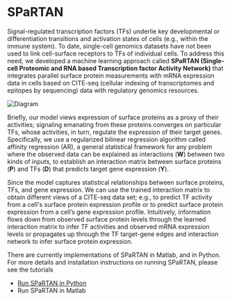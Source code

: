 # SPaRTAN
Signal-regulated transcription factors (TFs) underlie key developmental or differentiation transitions and activation states of cells (e.g., within the immune system). To date, single-cell genomics datasets have not been used to link cell-surface receptors to TFs of individual cells. To address this need, we developed a machine learning approach called **SPaRTAN (Single-cell Proteomic and RNA based Transcription factor Activity Network)** that integrates parallel surface protein measurements with mRNA expression data in cells based on CITE-seq (cellular indexing of transcriptomes and epitopes by sequencing) data with regulatory genomics resources. 

![Diagram](https://github.com/osmanbeyoglulab/SPaRTAN/data/diagram.png)

Briefly, our model views expression of surface proteins as a proxy of their activities; signaling emanating from these proteins converges on particular TFs, whose activities, in turn, regulate the expression of their target genes. Specifically, we use a regularized bilinear regression algorithm called affinity regression (AR), a general statistical framework for any problem where the observed data can be explained as interactions (**W**) between two kinds of inputs, to establish an interaction matrix between surface proteins (**P**) and TFs (**D**)  that predicts target gene expression (**Y**). 

Since the model captures statistical relationships between surface proteins, TFs, and gene expression. We can use the trained interaction matrix to obtain different views of a CITE-seq data set; e.g., to predict TF activity from a cell's surface protein expression profile or to predict surface protein expression from a cell’s gene expression profile.  Intuitively, information flows down from observed surface protein levels through the learned interaction matrix to infer TF activities and observed mRNA expression levels or propagates up through the TF target-gene edges and interaction network to infer surface protein expression. 

There are currently implementations of SPaRTAN in Matlab, and in Python. For more details and installation instructions on running SPaRTAN, please see the tutorials
* [Run SPaRTAN in Python](https://github.com/osmanbeyoglulab/SPaTRAN2/tree/main/SPaRTAN_python)
* Run SPaRTAN in Matlab
